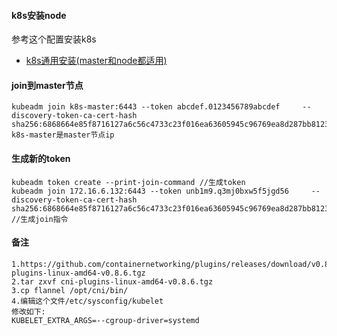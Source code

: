 #### k8s安装node
参考这个配置安装k8s
* [k8s通用安装(master和node都适用)](https://github.com/zhangchao1/learnNotes/blob/master/k8s/k8s_common.md)

#### join到master节点
```
kubeadm join k8s-master:6443 --token abcdef.0123456789abcdef     --discovery-token-ca-cert-hash sha256:6868664e85f8716127a6c56c4733c23f016ea63605945c96769ea8d287bb8123 
k8s-master是master节点ip
```
#### 生成新的token
```
kubeadm token create --print-join-command //生成token
kubeadm join 172.16.6.132:6443 --token unb1m9.q3mj0bxw5f5jgd56     --discovery-token-ca-cert-hash sha256:6868664e85f8716127a6c56c4733c23f016ea63605945c96769ea8d287bb8123 //生成join指令
```
#### 备注
```
1.https://github.com/containernetworking/plugins/releases/download/v0.8.6/cni-plugins-linux-amd64-v0.8.6.tgz
2.tar zxvf cni-plugins-linux-amd64-v0.8.6.tgz
3.cp flannel /opt/cni/bin/
4.编辑这个文件/etc/sysconfig/kubelet
修改如下:
KUBELET_EXTRA_ARGS=--cgroup-driver=systemd
```
